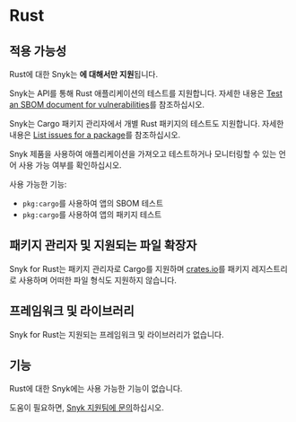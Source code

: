 # Rust

## 적용 가능성

Rust에 대한 Snyk는 **에 대해서만 지원**됩니다.

Snyk는 API를 통해 Rust 애플리케이션의 테스트를 지원합니다. 자세한 내용은 [Test an SBOM document for vulnerabilities](../snyk-api/how-to-use-snyk-sbom-and-list-issues-apis/rest-api-endpoint-test-an-sbom-document-for-vulnerabilities.md)를 참조하십시오.

Snyk는 Cargo 패키지 관리자에서 개별 Rust 패키지의 테스트도 지원합니다. 자세한 내용은 [List issues for a package](../snyk-api/how-to-use-snyk-sbom-and-list-issues-apis/list-issues-for-a-package.md)를 참조하십시오.

Snyk 제품을 사용하여 애플리케이션을 가져오고 테스트하거나 모니터링할 수 있는 언어 사용 가능 여부를 확인하십시오.

사용 가능한 기능:

- `pkg:cargo`를 사용하여 앱의 SBOM 테스트
- `pkg:cargo`를 사용하여 앱의 패키지 테스트

## 패키지 관리자 및 지원되는 파일 확장자

Snyk for Rust는 패키지 관리자로 Cargo를 지원하며 [crates.io](https://crates.io/)를 패키지 레지스트리로 사용하며 어떠한 파일 형식도 지원하지 않습니다.

## 프레임워크 및 라이브러리

Snyk for Rust는 지원되는 프레임워크 및 라이브러리가 없습니다.

## 기능

Rust에 대한 Snyk에는 사용 가능한 기능이 없습니다.

도움이 필요하면, [Snyk 지원팀에 문의](https://support.snyk.io)하십시오.